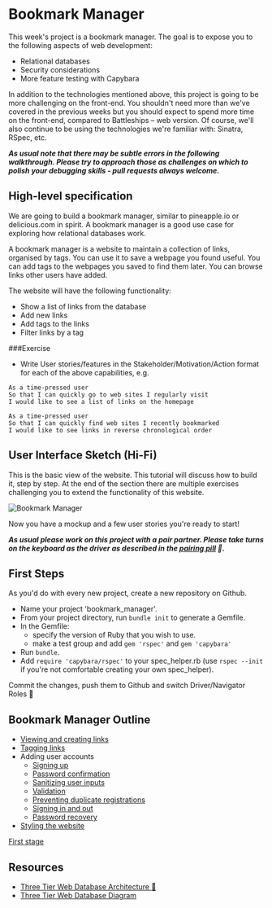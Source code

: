 # Bookmark Manager

This week's project is a bookmark manager. The goal is to expose you to the following aspects of web development:

* Relational databases
* Security considerations
* More feature testing with Capybara

In addition to the technologies mentioned above, this project is going to be more challenging on the front-end. You shouldn't need more than we've covered in the previous weeks but you should expect to spend more time on the front-end, compared to Battleships – web version. Of course, we'll also continue to be using the technologies we're familiar with: Sinatra, RSpec, etc.

***As usual note that there may be subtle errors in the following walkthrough.  Please try to approach those as challenges on which to polish your debugging skills - pull requests always welcome.***

## High-level specification

We are going to build a bookmark manager, similar to pineapple.io or delicious.com in spirit. A bookmark manager is a good use case for exploring how relational databases work.

A bookmark manager is a website to maintain a collection of links, organised by tags. You can use it to save a webpage you found useful. You can add tags to the webpages you saved to find them later. You can browse links other users have added.

The website will have the following functionality:

* Show a list of links from the database
* Add new links
* Add tags to the links
* Filter links by a tag

###Exercise

* Write User stories/features in the Stakeholder/Motivation/Action format for each of the above capabilities, e.g.

```
As a time-pressed user
So that I can quickly go to web sites I regularly visit
I would like to see a list of links on the homepage
```
```
As a time-pressed user
So that I can quickly find web sites I recently bookmarked
I would like to see links in reverse chronological order
```

User Interface Sketch (Hi-Fi)
------

This is the basic view of the website. This tutorial will discuss how to build it, step by step. At the end of the section there are multiple exercises challenging you to extend the functionality of this website.

![](https://dchtm6r471mui.cloudfront.net/hackpad.com_jubMxdBrjni_p.52567_1380279073159_Screen%20Shot%202013-09-27%20at%2011.06.12.png "Bookmark Manager")

Now you have a mockup and a few user stories you're ready to start!

***As usual please work on this project with a pair partner. Please take turns on the keyboard as the driver as described in the [pairing pill](pills/pairing.md) :pill:.***

## First Steps

As you'd do with every new project, create a new repository on Github.  

* Name your project 'bookmark_manager'.
* From your project directory, run `bundle init` to generate a Gemfile.
* In the Gemfile:
  - specify the version of Ruby that you wish to use.
  - make a test group and add `gem 'rspec'` and `gem 'capybara'`
* Run `bundle`.
* Add `require 'capybara/rspec'` to your spec_helper.rb (use `rspec --init` if you're not comfortable creating your own spec_helper).

Commit the changes, push them to Github and switch Driver/Navigator Roles&nbsp;:twisted_rightwards_arrows:

## Bookmark Manager Outline

* [Viewing and creating links](bookmark_manager_stage_0.md)
* [Tagging links](bookmark_manager_stage_1.md)
* Adding user accounts
  * [Signing up](bookmark_manager_stage_2.md)
  * [Password confirmation](bookmark_manager_stage_3.md)
  * [Sanitizing user inputs](bookmark_manager_stage_4.md)
  * [Validation](bookmark_manager_stage_5.md)
  * [Preventing duplicate registrations](bookmark_manager_stage_6.md)
  * [Signing in and out](bookmark_manager_stage_7.md)
  * [Password recovery](bookmark_manager_stage_8.md)
* [Styling the website](bookmark_manager_style.md)

[First stage](bookmark_manager_stage_0.md)

## Resources

* [Three Tier Web Database Architecture :pill: ](pills/three_tier_architecture.md)
* [Three Tier Web Database Diagram](https://docs.google.com/drawings/d/17ES4_vO90p3x3np1K3X5b5C_JVs14VbJZ5N8KraVRUw/edit)
